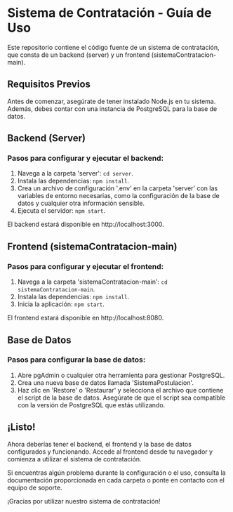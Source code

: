 # Sistema de Contratación - Guía de Uso

Este repositorio contiene el código fuente de un sistema de contratación, que consta de un backend (server) y un frontend (sistemaContratacion-main).

## Requisitos Previos

Antes de comenzar, asegúrate de tener instalado Node.js en tu sistema. Además, debes contar con una instancia de PostgreSQL para la base de datos.

## Backend (Server)

### Pasos para configurar y ejecutar el backend:

1. Navega a la carpeta 'server': `cd server`.
2. Instala las dependencias: `npm install`.
3. Crea un archivo de configuración '.env' en la carpeta 'server' con las variables de entorno necesarias, como la configuración de la base de datos y cualquier otra información sensible.
4. Ejecuta el servidor: `npm start`.

El backend estará disponible en http://localhost:3000.

## Frontend (sistemaContratacion-main)

### Pasos para configurar y ejecutar el frontend:

1. Navega a la carpeta 'sistemaContratacion-main': `cd sistemaContratacion-main`.
2. Instala las dependencias: `npm install`.
3. Inicia la aplicación: `npm start`.

El frontend estará disponible en http://localhost:8080.

## Base de Datos

### Pasos para configurar la base de datos:

1. Abre pgAdmin o cualquier otra herramienta para gestionar PostgreSQL.
2. Crea una nueva base de datos llamada 'SistemaPostulacion'.
3. Haz clic en 'Restore' o 'Restaurar' y selecciona el archivo que contiene el script de la base de datos. Asegúrate de que el script sea compatible con la versión de PostgreSQL que estás utilizando.

## ¡Listo!

Ahora deberías tener el backend, el frontend y la base de datos configurados y funcionando. Accede al frontend desde tu navegador y comienza a utilizar el sistema de contratación.

Si encuentras algún problema durante la configuración o el uso, consulta la documentación proporcionada en cada carpeta o ponte en contacto con el equipo de soporte.

¡Gracias por utilizar nuestro sistema de contratación!
